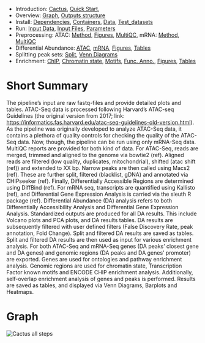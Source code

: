 
* Introduction: [Cactus](/README.md), [Quick Start](/docs/1_Intro__Quick_start.md), 
* Overview: [Graph](/docs/2_Overview__Graph.md), [Outputs structure](/docs/2_Overview__Outputs_structure.md)
* Install: [Dependencies](/docs/3_Install__Dependencies.md), [Containers](/docs/3_Install__Containers.md), [Data](/docs/3_Install__Data.md), [Test_datasets](/docs/3_Install__Test_datasets.md)
* Run: [Input Data](/docs/4_Run__Input_data.md), [Input Files](/docs/4_Run__Input_files.md), [Parameters](/docs/4_Run__Parameters.md)
* Preprocessing: ATAC: [Method](/docs/5_AP__Method.md), [Figures](/docs/5_AP__Figures.md), [MultiQC](/docs/5_AP__MultiQC.md), mRNA: [Method](/docs/6_MP__Method.md), [MultiQC](/docs/6_MP__MultiQC.md)
* Differential Abundance: [ATAC](/docs/7_DA__DiffBind.md), [mRNA](/docs/7_DA__Sleuth.md), [Figures](/docs/7_DA__Figures.md), [Tables](/docs/7_DA__Tables.md)
* Splitting peak sets: [Split](/docs/8_SP__Splitting_peak_sets.md), [Venn Diagrams](/docs/8_SP__Venn_diagrams.md)
* Enrichment: [ChIP](/docs/9_Enrich__CHIP.md), [Chromatin state](/docs/9_Enrich__Chromatin_states.md), [Motifs](/docs/9_Enrich__Motifs.md), [Func. Anno.](/docs/9_Enrich__Functional_annotations.md), [Figures](/docs/9_Enrich__Figures.md), [Tables](/docs/9_Enrich__Tables.md)


[](END_OF_MENU)







# Short Summary

The pipeline’s input are raw fastq-files and provide detailed plots and tables. ATAC-Seq data is processed following Harvard’s ATAC-seq Guidelines (the original version from 2017; link: https://informatics.fas.harvard.edu/atac-seq-guidelines-old-version.html). As the pipeline was originally developed to analyze ATAC-Seq data, it contains a plethora of quality controls for checking the quality of the ATAC-Seq data. Now, though, the pipeline can be run using only mRNA-Seq data. MultiQC reports are provided for both kind of data.
For ATAC-Seq, reads are merged, trimmed and aligned to the genome via bowtie2 (ref). Aligned reads are filtered (low quality, duplicates, mitochondrial), shifted (atac shift (ref)) and extended to XX bp. Narrow peaks are then called using Macs2 (ref). These are further split, filtered (blacklist, gDNA) and annotated via CHIPseeker (ref). Finally, Differentially Accessible Regions are determined using DiffBind (ref).
For mRNA seq, transcripts are quantified using Kallisto (ref), and Differential Gene Expression Analysis is carried via the sleuth R package (ref).
Differential Abundance (DA) analysis refers to both Differentially Accessibility Analysis and Differential Gene Expression Analysis. Standardized outputs are produced for all DA results. This include Volcano plots and PCA plots, and DA results tables. DA results are subsequently filtered with user defined filters (False Discovery Rate, peak annotation, Fold Change). Split and filtered DA results are saved as tables.
Split and filtered DA results are then used as input for various enrichment analysis. For both ATAC-Seq and mRNA-Seq genes (DA peaks’ closest gene and DA genes) and genomic regions (DA peaks and DA genes’ promoter) are exported. Genes are used for ontologies and pathway enrichment analysis. Genomic regions are used for chromatin state, Transcription Factor known motifs and ENCODE CHIP enrichment analysis. Additionally, self-overlap enrichment analysis of genes and peaks is performed. Results are saved as tables, and displayed via Venn Diagrams, Barplots and Heatmaps.

# Graph

![Cactus all steps](/images/cactus_all_steps.png "Cactus all steps")




